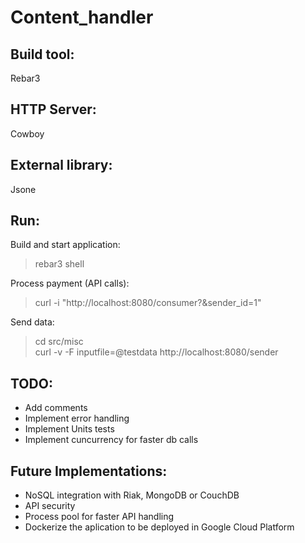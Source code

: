 # Content_handler

## Build tool:
Rebar3

## HTTP Server:
Cowboy

## External library:
Jsone

## Run:
Build and start application:  
> rebar3 shell  

Process payment (API calls):  
> curl -i "http://localhost:8080/consumer?&sender_id=1"  
  
Send data:
> cd src/misc  
> curl -v -F inputfile=@testdata http://localhost:8080/sender  

## TODO:
- Add comments
- Implement error handling
- Implement Units tests
- Implement cuncurrency for faster db calls

## Future Implementations:
- NoSQL integration with Riak, MongoDB or CouchDB
- API security
- Process pool for faster API handling
- Dockerize the aplication to be deployed in Google Cloud Platform
